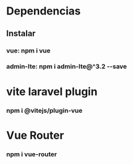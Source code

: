 # Dependencias
## Instalar 
### vue: npm i vue

### admin-lte: npm i admin-lte@^3.2 --save
# vite laravel plugin
### npm i @vitejs/plugin-vue
# Vue Router
### npm i vue-router